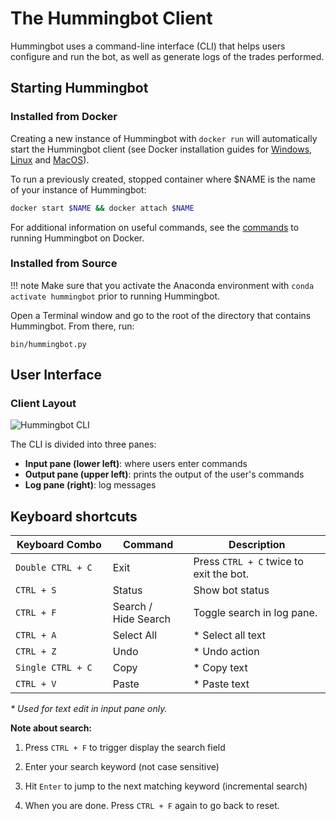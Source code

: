 # The Hummingbot Client

Hummingbot uses a command-line interface (CLI) that helps users configure and run the bot, as well as generate logs of the trades performed.

## Starting Hummingbot

### Installed from Docker

Creating a new instance of Hummingbot with `docker run` will automatically start the Hummingbot client (see Docker installation guides for [Windows](/installation/docker/windows), [Linux](/installation/docker/linux) and [MacOS](/installation/docker/macOS)).

To run a previously created, stopped container where $NAME is the name of your instance of Hummingbot:

```sh
docker start $NAME && docker attach $NAME
```

For additional information on useful commands, see the [commands](/operation/commands) to running Hummingbot on Docker.

### Installed from Source

!!! note
    Make sure that you activate the Anaconda environment with `conda activate hummingbot` prior to running Hummingbot.

Open a Terminal window and go to the root of the directory that contains Hummingbot. From there, run:
```
bin/hummingbot.py
```


## User Interface

### Client Layout
![Hummingbot CLI](/assets/img/hummingbot-cli.png)

The CLI is divided into three panes:

* **Input pane (lower left)**: where users enter commands
* **Output pane (upper left)**: prints the output of the user's commands
* **Log pane (right)**: log messages


## Keyboard shortcuts
| Keyboard Combo | Command | Description |
|-------- | ----------- | ----------- |
| `Double CTRL + C` <img width="50"> | Exit <img width="100"> | Press `CTRL + C` twice to exit the bot.
| `CTRL + S` | Status | Show bot status
| `CTRL + F` | Search / <br/> Hide Search | Toggle search in log pane.
| `CTRL + A` | Select All | * Select all text
| `CTRL + Z` | Undo | * Undo action
| `Single CTRL + C` | Copy | * Copy text
| `CTRL + V` | Paste | * Paste text

_* Used for text edit in input pane only._

**Note about search:**

1. Press `CTRL + F` to trigger display the search field

2. Enter your search keyword (not case sensitive)

3. Hit `Enter` to jump to the next matching keyword (incremental search)

4. When you are done. Press `CTRL + F` again to go back to reset.
